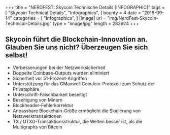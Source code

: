+++
 title = "NERDFEST: Skycoin Technische Details [INFOGRAPHIC]"
 tags = [
     "Skycoin Technical Details",
     "Infographics",
 ]
 bounty = 4
 date = "2018-09-14"
 categories = [
     "Infographics",
 ]
 [image]
     url = "img/NerdFest-Skycoin-Technical-Details.jpg"
     type = "image/jpg"
     length = 282624
 +++
  
 ## Skycoin führt die Blockchain-Innovation an. Glauben Sie uns nicht? Überzeugen Sie sich selbst!

 * Verbesserungen bei der Netzwerksicherheit
 * Doppelte Coinbase-Outputs wurden eliminiert
 * Sicherheit vor 51-Prozent-Angriffen
 * Unterstützung für das GMaxwell CoinJoin-Protokoll zum Schutz der Privatsphäre
 * Unterschrift-Fälschbarkeit beseitigt
 * Beseitigung von Minern
 * Blockheader-Fehlerkorrektur
 * Anpassbare Blockchain-Größe ermöglicht die Skalierung von Netzwerktransaktionen
 * TX / UTXO-Transaktionsstruktur, die Welten besser ist, als die Multigraphs von Bitcoin
